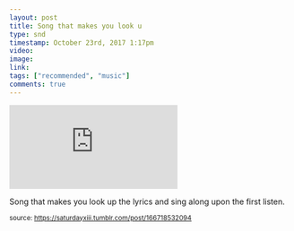 ```yaml
---
layout: post
title: Song that makes you look u
type: snd
timestamp: October 23rd, 2017 1:17pm
video: 
image: 
link: 
tags: ["recommended", "music"]
comments: true
---
```

<embed type="audio/mpeg" src="https://bandcamp.com/stream_redirect?enc=mp3-128&amp;track_id=2861756721&amp;ts=1618890940&amp;t=446bc89c61979b040ad147fa62d6702f5e45c846">
       
Song that makes you look up the lyrics and sing along upon the first listen.
 
  
<small>source: https://saturdayxiii.tumblr.com/post/166718532094</small>